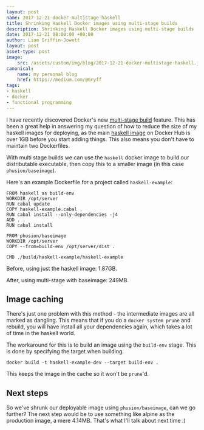 ```yaml
---
layout: post
name: 2017-12-21-docker-multistage-haskell
title: Shrinking Haskell Docker images using multi-stage builds
description: Shrinking Haskell Docker images using multi-stage builds
date: 2017-12-21 08:00:00 +00:00
author: Liam Griffin-Jowett
layout: post
asset-type: post
image:
    src: /assets/custom/img/blog/2017-12-21-docker-multistage-haskell.jpg
canonical:
    name: my personal blog
    href: https://medium.com/@Gryff
tags:
- haskell
- docker
- functional programming
---
```


I have recently discovered Docker's new [multi-stage build](https://docs.docker.com/engine/userguide/eng-image/multistage-build/#use-multi-stage-builds) feature. This has been a great help in answering my question of how to reduce the size of my haskell images for deploying, as the main [haskell image](https://hub.docker.com/_/haskell/) on Docker Hub is over 1GB before you start adding things. This also means you don't have to maintain two Dockerfiles.

With multi stage builds we can use the `haskell` docker image to build our distributable executable, then copy this to a smaller image (in this case `phusion/baseimage`).

Here's an example Dockerfile for a project called `haskell-example`:

```
FROM haskell as build-env
WORKDIR /opt/server
RUN cabal update
COPY haskell-example.cabal .
RUN cabal install --only-dependencies -j4
ADD . .
RUN cabal install

FROM phusion/baseimage
WORKDIR /opt/server
COPY --from=build-env /opt/server/dist .

CMD ./build/haskell-example/haskell-example
```

Before, using just the haskell image: 1.87GB.

After, using multi-stage with baseimage: 249MB. 

## Image caching

There's just one problem with this method - the intermediate images are all marked as dangling. This means that if you do a `docker system prune` and rebuild, you will have install all your dependencies again, which takes a lot of time in the haskell world.

The workaround for this is to build an image using the `build-env` stage. This is done by specifying the target when building.

```
docker build -t haskell-example-dev --target build-env .
```

This keeps the image in the cache so it won't be `prune`'d. 

## Next steps

So we've shrunk our deployable image using `phusion/baseimage`, can we go further? The next step would be to use something like alpine as the production image, a mere 4.14MB. That's what I'll talk about next time :) 
